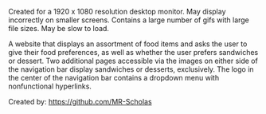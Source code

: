 Created for a 1920 x 1080 resolution desktop monitor. May display incorrectly on smaller screens.
Contains a large number of gifs with large file sizes. May be slow to load.

A website that displays an assortment of food items and asks the user to give their food preferences, as well as whether the user prefers sandwiches or dessert. Two additional pages accessible via the images on either side of the navigation bar display sandwiches or desserts, exclusively. The logo in the center of the navigation bar contains a dropdown menu with nonfunctional hyperlinks.

Created by:
https://github.com/MR-Scholas
